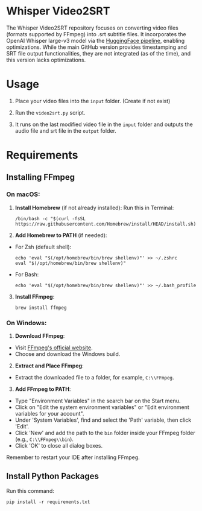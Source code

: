 # Whisper Video2SRT

The Whisper Video2SRT repository focuses on converting video files (formats supported by FFmpeg) into .srt subtitle files. It incorporates the OpenAI Whisper large-v3 model via the [HuggingFace pipeline](https://huggingface.co/openai/whisper-large-v3), enabling optimizations. While the main GitHub version provides timestamping and SRT file output functionalities, they are not integrated (as of the time), and this version lacks optimizations.

# Usage

1.  Place your video files into the `input` folder. (Create if not exist)

2.  Run the `video2srt.py` script.

3.  It runs on the last modified video file in the `input` folder and outputs the audio file and srt file in the `output` folder.

# Requirements

## Installing FFmpeg

### On macOS:

1. **Install Homebrew** (if not already installed):
   Run this in Terminal:

   ```
   /bin/bash -c "$(curl -fsSL https://raw.githubusercontent.com/Homebrew/install/HEAD/install.sh)"
   ```

2. **Add Homebrew to PATH** (if needed):

- For Zsh (default shell):
  ```
  echo 'eval "$(/opt/homebrew/bin/brew shellenv)"' >> ~/.zshrc
  eval "$(/opt/homebrew/bin/brew shellenv)"
  ```
- For Bash:
  ```
  echo 'eval "$(/opt/homebrew/bin/brew shellenv)"' >> ~/.bash_profile
  ```

3. **Install FFmpeg**:
   ```
   brew install ffmpeg
   ```

### On Windows:

1. **Download FFmpeg**:

- Visit [FFmpeg's official website](https://ffmpeg.org/download.html).
- Choose and download the Windows build.

2. **Extract and Place FFmpeg**:

- Extract the downloaded file to a folder, for example, `C:\\FFmpeg`.

3. **Add FFmpeg to PATH**:

- Type "Environment Variables" in the search bar on the Start menu.
- Click on "Edit the system environment variables" or "Edit environment variables for your account".
- Under 'System Variables', find and select the 'Path' variable, then click 'Edit'.
- Click 'New' and add the path to the `bin` folder inside your FFmpeg folder (e.g., `C:\\FFmpeg\\bin`).
- Click 'OK' to close all dialog boxes.

Remember to restart your IDE after installing FFmpeg.

## Install Python Packages

Run this command:

```
pip install -r requirements.txt
```
